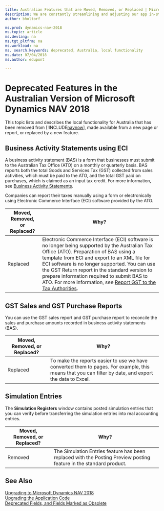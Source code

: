 ```yaml
---
title: Australian Features that are Moved, Removed, or Replaced | Microsoft Docs
description: We are constantly streamlining and adjusting our app in-step with market developments. Read about the features for Australia that we have moved, removed, or replaced.
author: bholtorf

ms.prod: dynamics-nav-2018
ms.topic: article
ms.devlang: na
ms.tgt_pltfrm: na
ms.workload: na
ms. search.keywords: deprecated, Australia, local functionality
ms.date: 07/04/2018
ms.author: edupont

---
```


# Deprecated Features in the Australian Version of Microsoft Dynamics NAV 2018
This topic lists and describes the local functionality for Australia that has been removed from [!INCLUDE[navnow](includes/navnow_md.md)], made available from a new page or report, or replaced by a new feature.

## Business Activity Statements using ECI
A business activity statement (BAS) is a form that businesses must submit to the Australian Tax Office (ATO) on a monthly or quarterly basis. BAS reports both the total Goods and Services Tax (GST) collected from sales activities, which must be paid to the ATO, and the total GST paid on purchases, which is claimed as an input tax credit. For more information, see [Business Activity Statements](/dynamics-nav-app/localfunctionality/australia/business-activity-statements).

Companies can report their taxes manually using a form or electronically using Electronic Commerce Interface (ECI) software provided by the ATO.

|Moved, Removed, or Replaced?|Why?|
|----|----|
|Replaced|Electronic Commerce Interface (ECI) software is no longer being supported by the Australian Tax Office (ATO). Preparation of BAS using a template from ECI and export to an XML file for ECI software is no longer supported. You can use the GST Return report in the standard version to prepare information required to submit BAS to ATO. For more information, see [Report GST to the Tax Authorities](/dynamics365/business-central/finance-how-report-vat).|

## GST Sales and GST Purchase Reports
You can use the GST sales report and GST purchase report to reconcile the sales and purchase amounts recorded in business activity statements (BAS).

|Moved, Removed, or Replaced?|Why?|
|----|----|
|Replaced| To make the reports easier to use we have converted them to pages. For example, this means that you can filter by date, and export the data to Excel.  |



## Simulation Entries
The **Simulation Registers** window contains posted simulation entries that you can verify before transferring the simulation entries into real accounting entries.

|Moved, Removed, or Replaced?|Why?|
|----|----|
|Removed|The Simulation Entries feature has been replaced with the Posting Preview posting feature in the standard product.|

## See Also
[Upgrading to Microsoft Dynamics NAV 2018](upgrading-to-microsoft-dynamics-nav.md)  
[Upgrading the Application Code](upgrading-the-application-code.md)  
[Deprecated Fields, and Fields Marked as Obsolete](deprecated-fields.md)
